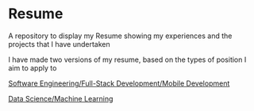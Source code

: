 # Resume
A repository to display my Resume showing my experiences and the projects that I have undertaken

I have made two versions of my resume, based on the types of position I aim to apply to

[Software Engineering/Full-Stack Development/Mobile Development](https://drive.google.com/file/d/1O6IH_8HD9nIqDOELNFGGMYiMPDOOI8QR/view?usp=sharing)

[Data Science/Machine Learning](https://drive.google.com/file/d/1057YfSq6xQxEpTQ88qYOHn8fNVcgHuu9/view?usp=sharing)
